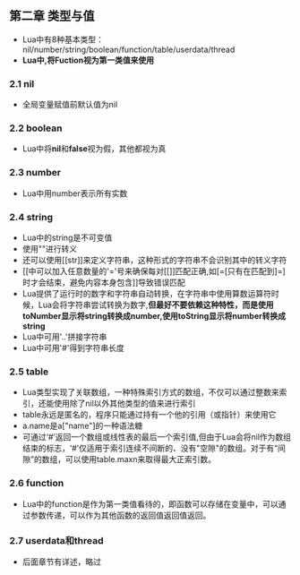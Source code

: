 ## 第二章 类型与值
- Lua中有8种基本类型：nil/number/string/boolean/function/table/userdata/thread
- **Lua中,将Fuction视为第一类值来使用**  

### 2.1 nil
- 全局变量赋值前默认值为nil  

### 2.2 boolean
- Lua中将**nil**和**false**视为假，其他都视为真  

### 2.3 number
- Lua中用number表示所有实数  

### 2.4 string
- Lua中的string是不可变值  
- 使用"\"进行转义
- 还可以使用[[str]]来定义字符串，这种形式的字符串不会识别其中的转义字符
- [[中可以加入任意数量的'='号来确保每对[[]]匹配正确,如[=[只有在匹配到]=]时才会结束，避免内容本身包含]]导致错误匹配
- Lua提供了运行时的数字和字符串自动转换，在字符串中使用算数运算符时候，Lua会将字符串尝试转换为数字,**但最好不要依赖这种特性，而是使用toNumber显示将string转换成number,使用toString显示将number转换成string**
- Lua中可用'..'拼接字符串
- Lua中可用'#'得到字符串长度

### 2.5 table 
- Lua类型实现了关联数组，一种特殊索引方式的数组，不仅可以通过整数来索引，还能使用除了nil以外其他类型的值来进行索引
- table永远是匿名的，程序只能通过持有一个他的引用（或指针）来使用它
- a.name是a["name"]的一种语法糖
- 可通过‘#’返回一个数组或线性表的最后一个索引值,但由于Lua会将nil作为数组结束的标志，‘#’仅适用于索引连续不间断的、没有"空隙"的数组。对于有“间隙”的数组，可以使用table.maxn来取得最大正索引数。
  
### 2.6 function
- Lua中的function是作为第一类值看待的，即函数可以存储在变量中，可以通过参数传递，可以作为其他函数的返回值返回值返回。  

### 2.7 userdata和thread
- 后面章节有详述，略过

